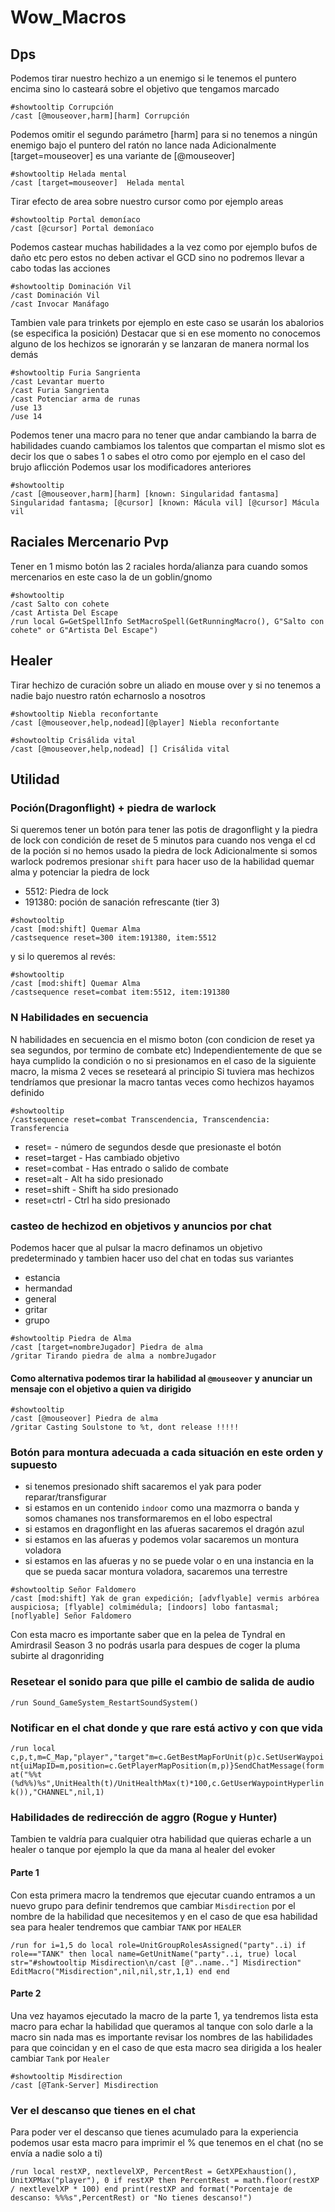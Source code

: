 # Wow_Macros

## Dps

Podemos tirar nuestro hechizo a un enemigo si le tenemos el puntero encima sino lo casteará sobre el objetivo que tengamos marcado
```
#showtooltip Corrupción
/cast [@mouseover,harm][harm] Corrupción
```

Podemos omitir el segundo parámetro [harm] para si no tenemos a ningún enemigo bajo el puntero del ratón no lance nada
Adicionalmente [target=mouseover] es una variante de [@mouseover]
```
#showtooltip Helada mental
/cast [target=mouseover]  Helada mental
```

Tirar efecto de area sobre nuestro cursor como por ejemplo areas 
```
#showtooltip Portal demoníaco
/cast [@cursor] Portal demoníaco
```

Podemos castear muchas habilidades a la vez como por ejemplo bufos de daño etc pero estos no deben activar el GCD sino no podremos llevar a cabo todas las acciones
```
#showtooltip Dominación Vil
/cast Dominación Vil
/cast Invocar Manáfago
```

Tambien vale para trinkets por ejemplo en este caso se usarán los abalorios (se especifica la posición)
Destacar que si en ese momento no conocemos alguno de los hechizos se ignorarán y se lanzaran de manera normal los demás
```
#showtooltip Furia Sangrienta
/cast Levantar muerto
/cast Furia Sangrienta
/cast Potenciar arma de runas
/use 13
/use 14
```

Podemos tener una macro para no tener que andar cambiando la barra de habilidades cuando cambiamos los talentos que compartan el mismo slot es decir los que o sabes 1 o sabes el otro como por ejemplo en el caso del brujo aflicción
Podemos usar los modificadores anteriores 
```
#showtooltip
/cast [@mouseover,harm][harm] [known: Singularidad fantasma] Singularidad fantasma; [@cursor] [known: Mácula vil] [@cursor] Mácula vil
```

## Raciales Mercenario Pvp

Tener en 1 mismo botón las 2 raciales horda/alianza para cuando somos mercenarios en este caso la de un goblin/gnomo
```
#showtooltip
/cast Salto con cohete
/cast Artista Del Escape
/run local G=GetSpellInfo SetMacroSpell(GetRunningMacro(), G"Salto con cohete" or G"Artista Del Escape")
```

## Healer

Tirar hechizo de curación sobre un aliado en mouse over y si no tenemos a nadie bajo nuestro ratón echarnoslo a nosotros
```
#showtooltip Niebla reconfortante
/cast [@mouseover,help,nodead][@player] Niebla reconfortante

#showtooltip Crisálida vital
/cast [@mouseover,help,nodead] [] Crisálida vital
```

## Utilidad

### Poción(Dragonflight) + piedra de warlock

Si queremos tener un botón para tener las potis de dragonflight y la piedra de lock con condición de reset de 5 minutos para cuando nos venga el cd de la poción si no hemos usado la piedra de lock
Adicionalmente si somos warlock podremos presionar `shift` para hacer uso de la habilidad quemar alma y potenciar la piedra de lock

- 5512: Piedra de lock
- 191380: poción de sanación refrescante (tier 3)

```
#showtooltip
/cast [mod:shift] Quemar Alma
/castsequence reset=300 item:191380, item:5512
```

y si lo queremos al revés:

```
#showtooltip
/cast [mod:shift] Quemar Alma
/castsequence reset=combat item:5512, item:191380
```

### N Habilidades en secuencia

N habilidades en secuencia en el mismo boton (con condicion de reset ya sea segundos, por termino de combate etc) 
Independientemente de que se haya cumplido la condición o no si presionamos en el caso de la siguiente macro, la misma 2 veces se reseteará al principio
Si tuviera mas hechizos tendríamos que presionar la macro tantas veces como hechizos hayamos definido

```
#showtooltip 
/castsequence reset=combat Transcendencia, Transcendencia: Transferencia
```
- reset=<number> - número de segundos desde que presionaste el botón
- reset=target - Has cambiado objetivo
- reset=combat - Has entrado o salido de combate
- reset=alt - Alt ha sido presionado
- reset=shift - Shift ha sido presionado
- reset=ctrl - Ctrl ha sido presionado

### casteo de hechizod en objetivos y anuncios por chat

Podemos hacer que al pulsar la macro definamos un objetivo predeterminado y tambien hacer uso del chat en todas sus variantes
- estancia
- hermandad
- general
- gritar
- grupo
```
#showtooltip Piedra de Alma
/cast [target=nombreJugador] Piedra de alma
/gritar Tirando piedra de alma a nombreJugador
```

#### Como alternativa podemos tirar la habilidad al `@mouseover` y anunciar un mensaje con el objetivo a quien va dirigido

```
#showtooltip
/cast [@mouseover] Piedra de alma
/gritar Casting Soulstone to %t, dont release !!!!!
```

### Botón para montura adecuada a cada situación en este orden y supuesto

- si tenemos presionado shift sacaremos el yak para poder reparar/transfigurar
- si estamos en un contenido `indoor` como una mazmorra o banda y somos chamanes nos transformaremos en el lobo espectral
- si estamos en dragonflight en las afueras sacaremos el dragón azul
- si estamos en las afueras y podemos volar sacaremos un montura voladora
- si estamos en las afueras y no se puede volar o en una instancia en la que se pueda sacar montura voladora, sacaremos una terrestre

```
#showtooltip Señor Faldomero
/cast [mod:shift] Yak de gran expedición; [advflyable] vermis arbórea auspiciosa; [flyable] colmimédula; [indoors] lobo fantasmal; [noflyable] Señor Faldomero
```
Con esta macro es importante saber que en la pelea de Tyndral en Amirdrasil Season 3 no podrás usarla para despues de coger la pluma subirte al dragonriding

### Resetear el sonido para que pille el cambio de salida de audio
```
/run Sound_GameSystem_RestartSoundSystem()
```

### Notificar en el chat donde y que rare está activo y con que vida

`/run local c,p,t,m=C_Map,"player","target"m=c.GetBestMapForUnit(p)c.SetUserWaypoint{uiMapID=m,position=c.GetPlayerMapPosition(m,p)}SendChatMessage(format("%%t (%d%%)%s",UnitHealth(t)/UnitHealthMax(t)*100,c.GetUserWaypointHyperlink()),"CHANNEL",nil,1)`

### Habilidades de redirección de aggro (Rogue y Hunter)

Tambien te valdría para cualquier otra habilidad que quieras echarle a un healer o tanque por ejemplo la que da mana al healer del evoker

#### Parte 1

Con esta primera macro la tendremos que ejecutar cuando entramos a un nuevo grupo para definir tendremos que cambiar `Misdirection` por el nombre de la habilidad que necesitemos
y en el caso de que esa habilidad sea para healer tendremos que cambiar `TANK` por `HEALER`

`/run for i=1,5 do local role=UnitGroupRolesAssigned("party"..i) if role=="TANK" then local name=GetUnitName("party"..i, true) local str="#showtooltip Misdirection\n/cast [@"..name.."] Misdirection" EditMacro("Misdirection",nil,nil,str,1,1) end end`

#### Parte 2

Una vez hayamos ejecutado la macro de la parte 1, ya tendremos lista esta macro para echar la habilidad que queramos al tanque con solo darle a la macro sin nada mas
es importante revisar los nombres de las habilidades para que coincidan y en el caso de que esta macro sea dirigida a los healer cambiar `Tank` por `Healer`

```
#showtooltip Misdirection
/cast [@Tank-Server] Misdirection
```

### Ver el descanso que tienes en el chat

Para poder ver el descanso que tienes acumulado para la experiencia podemos usar esta macro para imprimir el % que tenemos en el chat (no se envía a nadie solo a ti)

```
/run local restXP, nextlevelXP, PercentRest = GetXPExhaustion(), UnitXPMax("player"), 0 if restXP then PercentRest = math.floor(restXP / nextlevelXP * 100) end print(restXP and format("Porcentaje de descanso: %%%s",PercentRest) or "No tienes descanso!")
```
